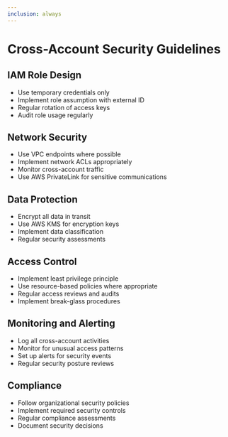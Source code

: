 ```yaml
---
inclusion: always
---
```


# Cross-Account Security Guidelines

## IAM Role Design
- Use temporary credentials only
- Implement role assumption with external ID
- Regular rotation of access keys
- Audit role usage regularly

## Network Security
- Use VPC endpoints where possible
- Implement network ACLs appropriately
- Monitor cross-account traffic
- Use AWS PrivateLink for sensitive communications

## Data Protection
- Encrypt all data in transit
- Use AWS KMS for encryption keys
- Implement data classification
- Regular security assessments

## Access Control
- Implement least privilege principle
- Use resource-based policies where appropriate
- Regular access reviews and audits
- Implement break-glass procedures

## Monitoring and Alerting
- Log all cross-account activities
- Monitor for unusual access patterns
- Set up alerts for security events
- Regular security posture reviews

## Compliance
- Follow organizational security policies
- Implement required security controls
- Regular compliance assessments
- Document security decisions
